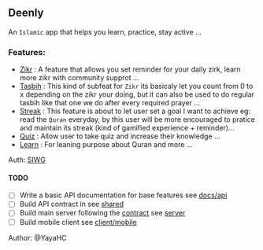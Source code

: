 ## Deenly

An `Islamic` app that helps you learn, practice, stay active ...

### Features:
- [Zikr](./docs/api/zikr.md) : A feature that allows you set reminder for your daily zirk, learn more zikr with community supprot ...
-  [Tasbih](./docs/api/tasbih.md) : This kind of subfeat for `Zikr` its basicaly let you count from 0 to x depending on the zikr your doing, but it can also be used to do regular tasbih like that one we do after every required prayer ...
- [Streak](./docs/api/streak.md) : This feature is about to let user set a goal I want to achieve eg: read the `Quran` everyday, by this user will be more encouraged to pratice and maintain its streak (kind of gamified experience + reminder)...
- [Quiz](./docs/api/quizz.md) : Allow user to take quiz and increase their knowledge ... 
- [Learn](./docs/api/learn.md) : For leaning purpose about Quran and more ...


Auth: [SIWG](https://developers.google.com/identity/siwg)

#### TODO

- [ ] Write a basic API documentation for base features see [docs/api](./docs/api/README.md)
- [ ] Build API contract in see [shared](./packages/shared/README.md)
- [ ] Build main server following the [contract](./packages/shared/README.md) see [server](./services/deenly_server/README.md)
- [ ] Build mobile client see [client/mobile](./clients/mobile/deenly/README.md)

Author: @YayaHC